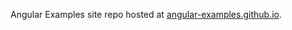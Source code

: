 Angular Examples site repo hosted at [angular-examples.github.io](http://angular-examples.github.io).
